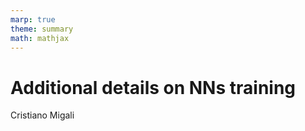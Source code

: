 ```yaml
---
marp: true
theme: summary
math: mathjax
---
```

# Additional details on NNs training

<div class="author">

Cristiano Migali

</div>